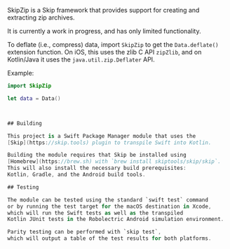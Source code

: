
SkipZip is a Skip framework that provides support for creating and extracting zip archives.

It is currently a work in progress, and has only limited functionality.


To deflate (i.e., compress) data, import `SkipZip` to get the `Data.deflate()`
extension function. On iOS, this uses the zlib C API `zipZlib`,
and on Kotlin/Java it uses the `java.util.zip.Deflater` API.

Example:

```swift
import SkipZip

let data = Data()



## Building

This project is a Swift Package Manager module that uses the
[Skip](https://skip.tools) plugin to transpile Swift into Kotlin.

Building the module requires that Skip be installed using 
[Homebrew](https://brew.sh) with `brew install skiptools/skip/skip`.
This will also install the necessary build prerequisites:
Kotlin, Gradle, and the Android build tools.

## Testing

The module can be tested using the standard `swift test` command
or by running the test target for the macOS destination in Xcode,
which will run the Swift tests as well as the transpiled
Kotlin JUnit tests in the Robolectric Android simulation environment.

Parity testing can be performed with `skip test`,
which will output a table of the test results for both platforms.
